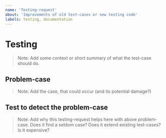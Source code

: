 ```yaml
---
name: 'Testing-request'
about: 'Improvements of old test-cases or new testing code'
labels: testing, documentation
---
```

# Testing

> Note: Add some context or short summary of what the test-case should do.

## Problem-case

> Note: Add the case, that could occur (and its potential damage?)

## Test to detect the problem-case

> Note: Add why this testing-request helps here with above problem-case.
> Does it find a seldom case?
> Does it extend existing test-cases?
> Is it expensive?
